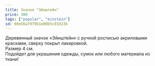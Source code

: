 ```yaml
---
title: Значок "Эйнштейн"
price: 300
tags: ["popular", "einstein"]
id: 60e56a7979b1e00b5c01923b
---
```


Деревянный значок «Эйнштейн» с ручной росписью акриловыми красками, сверху покрыт лакировкой.\
Размер 4 см.\
Подойдет для украшения одежды, сумок или любого материала из ткани!
